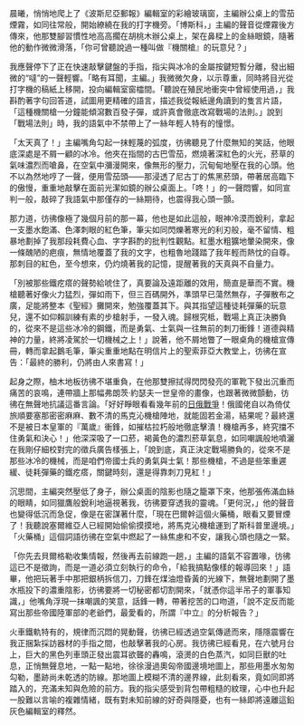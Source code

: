 晨曦，悄悄地爬上了《波斯尼亞郵報》編輯室的彩繪玻璃窗，主編辦公桌上的雪茄煙霧，如同往常般，開始繚繞在我的打字機旁。「博斯科，」主編的聲音從煙霧後方傳來，他那雙腳習慣性地高高擱在胡桃木辦公桌上，架在鼻樑上的金絲眼鏡，隨著他的動作微微滑落，「你可曾聽說過一種叫做『機關槍』的玩意兒？」

我應聲停下了正在快速敲擊鍵盤的手指，指尖與冰冷的金屬按鍵短暫分離，發出細微的“噠”的一聲輕響。「略有耳聞，主編。」我微微欠身，以示尊重，同時將目光從打字機的稿紙上移開，投向編輯室窗櫺間。「聽說在殖民地衝突中曾經使用過，」我斟酌著字句回答道，試圖用更精確的語言，描述我從報紙邊角讀到的隻言片語，「這種機關槍一分鐘能傾瀉數百發子彈，或許真會徹底改寫戰場的法則。」說到「戰場法則」時，我的語氣中不禁帶上了一絲年輕人特有的憧憬。

「太天真了！」主編嘴角勾起一抹輕蔑的弧度，彷彿聽見了什麼無知的笑話，他眼底深處是不屑一顧的冰冷。他夾在指間的古巴雪茄，燃燒著深紅色的火光，菸草的氣味濃烈而嗆鼻，在空氣中瀰漫開來，像無形的壓力，沉甸甸地壓在我的心頭。他不以為然地哼了一聲，便用雪茄頭——那浸透了尼古丁的焦黑菸頭，帶著居高臨下的傲慢，重重地敲擊在面前光潔如鏡的辦公桌面上。「咚！」的一聲悶響，如同宣判一般，敲碎了我語氣中那僅存的一絲期待，也震得我心頭一顫。

那力道，彷彿像極了幾個月前的那一幕，他也是如此這般，眼神冷漠而銳利，拿起一支墨水飽滿、色澤刺眼的紅色筆，筆尖如同閃爍著寒光的利刃般，毫不留情、粗暴地劃掉了我那段耗費心血、字字斟酌的批判性觀點。紅墨水粗獷地暈染開來，像一條醜陋的疤痕，無情地覆蓋了我的文字，也粗魯地踐踏了我年輕而熱忱的自尊。那刺目的紅色，至今想來，仍灼燒著我的記憶，提醒著我的天真與不自量力。

「別被那些鐵疙瘩的聲勢給唬住了，真要論及遠距離的效用，簡直是華而不實。機槍聽著好像火力猛烈，彈如雨下，但三百碼開外，準頭早已蕩然無存，子彈散布之廣，足能將整本《聖經》攤開來，勉強覆蓋其下。與其指望這種徒耗彈藥的玩意兒，還不如仰賴訓練有素的步槍射手，一發入魂。歸根究柢，戰場上真正決勝負的，從來不是這些冰冷的鋼鐵，而是勇氣、士氣與一往無前的刺刀衝鋒！道德與精神的力量，終將凌駕於一切機械之上！」說著，他不屑地瞥了一眼桌角的機槍宣傳冊，轉而拿起鵝毛筆，筆尖重重地點在明信片上的聖索菲亞大教堂上，彷彿在宣告：「最終的勝利，仍將由人來書寫！」

起身之際，柚木地板彷彿不堪重負，在他那雙擦拭得閃閃發亮的軍靴下發出沉重而痛苦的哀鳴，連帶牆上那幅弗朗茨·約瑟夫一世皇帝的畫像，也跟著微微顫動，彷彿在無聲地抗議這番言論。「好好睜眼看看幾年前的[日俄戰爭](https://en.wikipedia.org/wiki/Russo-Japanese_War)！俄國佬自以為倚仗旅順要塞那密密麻麻、數不清的馬克沁機槍陣地，就能固若金湯，結果呢？最終還不是被日本皇軍的『萬歲』衝鋒，如摧枯拉朽般地徹底擊潰！機槍再多，終究擋不住勇氣和決心！」他深深吸了一口菸，褐黃色的濃烈菸草氣息，如同嘲諷般地噴灑在我剛仔細校對完的徵兵廣告樣張上，「說到底，真正決定戰場勝負的，從來不是那些冰冷的機械，而是咱們帝國士兵的勇氣與士氣！那些機槍，不過是些笨重遲緩、徒耗彈藥的鐵疙瘩，關鍵時刻，還是得靠刺刀見紅！」

沉思間，主編突然壓低了身子，辦公桌面的陰影也隨之籠罩下來，他那張佈滿血絲的眼睛，如同獵鷹般銳利地逼視著我，彷彿要穿透我的靈魂。「更何況，」他的聲音也變得低沉而急促，像是在密謀著什麼，「現在巴爾幹這個火藥桶，眼看又要冒煙了！我聽說塞爾維亞人已經開始偷偷摸摸地，將馬克沁機槍運到了斯科普里邊境。」「火藥桶」這個詞語彷彿在空氣中燃起了一絲焦慮和不安，讓我心頭也隨之一緊。

「你先去貝爾格勒收集情報，然後再去前線跑一趟，」主編的語氣不容置喙，彷彿這已不是徵詢，而是一道必須立刻執行的命令，「給我搞點像樣的報導回來！」語畢，他把玩著手中那把銀柄拆信刀，刀鋒在煤油燈昏黃的光線下，無聲地劃開了墨水瓶投下的濃重陰影，彷彿要將一切秘密都切割開來，「就憑你這半吊子的軍事知識，」他嘴角浮現一抹嘲諷的笑意，話鋒一轉，帶著挖苦的口吻道，「說不定反而能寫出那些帝國陸軍部的老爺們，最愛看的，所謂『中立』的分析報告？」

火車鐵軌特有的，規律而沉悶的晃動聲，彷彿已經透過空氣傳遞而來，隱隱震響在我正捆紮採訪器材的手指之間，也敲擊著我的心房。我彷彿已經看見，在六號月台上，巨大的黑色列車頭正發出震耳欲聾的轟鳴，滾燙的白色蒸汽，如同巨獸的吐息，正悄無聲息地，一點一點地，徐徐漫過奧匈帝國邊境地圖上，那些用墨水匆匆勾勒，墨跡尚未乾透的防線。那地圖上模糊不清的邊界線，此刻看來，竟如同即將踏入的，充滿未知與危險的前方。我的指尖感受到背包帶粗糙的紋理，心中也升起一股難以言喻的複雜情緒，既有對未知前線的好奇與隱憂，也有一絲即將遠離這鉛灰色編輯室的釋然。